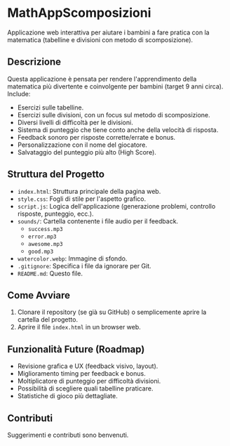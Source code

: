 # MathAppScomposizioni

Applicazione web interattiva per aiutare i bambini a fare pratica con la matematica (tabelline e divisioni con metodo di scomposizione).

## Descrizione

Questa applicazione è pensata per rendere l'apprendimento della matematica più divertente e coinvolgente per bambini (target 9 anni circa).
Include:
*   Esercizi sulle tabelline.
*   Esercizi sulle divisioni, con un focus sul metodo di scomposizione.
*   Diversi livelli di difficoltà per le divisioni.
*   Sistema di punteggio che tiene conto anche della velocità di risposta.
*   Feedback sonoro per risposte corrette/errate e bonus.
*   Personalizzazione con il nome del giocatore.
*   Salvataggio del punteggio più alto (High Score).

## Struttura del Progetto

*   `index.html`: Struttura principale della pagina web.
*   `style.css`: Fogli di stile per l'aspetto grafico.
*   `script.js`: Logica dell'applicazione (generazione problemi, controllo risposte, punteggio, ecc.).
*   `sounds/`: Cartella contenente i file audio per il feedback.
    *   `success.mp3`
    *   `error.mp3`
    *   `awesome.mp3`
    *   `good.mp3`
*   `watercolor.webp`: Immagine di sfondo.
*   `.gitignore`: Specifica i file da ignorare per Git.
*   `README.md`: Questo file.

## Come Avviare

1.  Clonare il repository (se già su GitHub) o semplicemente aprire la cartella del progetto.
2.  Aprire il file `index.html` in un browser web.

## Funzionalità Future (Roadmap)

*   Revisione grafica e UX (feedback visivo, layout).
*   Miglioramento timing per feedback e bonus.
*   Moltiplicatore di punteggio per difficoltà divisioni.
*   Possibilità di scegliere quali tabelline praticare.
*   Statistiche di gioco più dettagliate.

## Contributi

Suggerimenti e contributi sono benvenuti.

